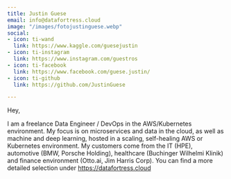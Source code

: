 ```yaml
---
title: Justin Guese
email: info@datafortress.cloud
image: "/images/fotojustinguese.webp"
social:
- icon: ti-wand
  link: https://www.kaggle.com/guesejustin
- icon: ti-instagram
  link: https://www.instagram.com/guestros
- icon: ti-facebook
  link: https://www.facebook.com/guese.justin/
- icon: ti-github
  link: https://github.com/JustinGuese

---
```

Hey,

I am a freelance Data Engineer / DevOps in the AWS/Kubernetes environment.
My focus is on microservices and data in the cloud, as well as machine and deep learning, hosted in a scaling, self-healing AWS or Kubernetes environment.
My customers come from the IT (HPE), automotive (BMW, Porsche Holding), healthcare (Buchinger Wilhelmi Klinik) and finance environment (Otto.ai, Jim Harris Corp).
You can find a more detailed selection under https://datafortress.cloud 
